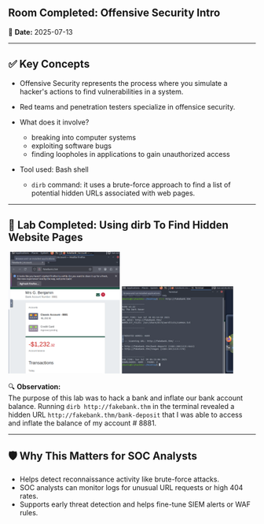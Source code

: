 ## Room Completed: Offensive Security Intro

📅 **Date:** 2025-07-13

---

## ✅ Key Concepts

- Offensive Security represents the process where you simulate a hacker's actions to find vulnerabilities in a system.
- Red teams and penetration testers specialize in offensice security.

- What does it involve?
  - breaking into computer systems
  - exploiting software bugs
  - finding loopholes in applications to gain unauthorized access

- Tool used: Bash shell
  - `dirb` command: it uses a brute-force approach to find a list of potential hidden URLs associated with web pages.

---

## 🧪 Lab Completed: Using dirb To Find Hidden Website Pages

<p float="left">
  <img src="../../assets/fakebank.png" width="45%" />
  <img src="../../assets/dirb.png" width="45%" />
</p>

🔍 **Observation:**  
The purpose of this lab was to hack a bank and inflate our bank account balance. Running `dirb http://fakebank.thm` in the terminal
revealed a hidden URL `http://fakebank.thm/bank-deposit` that I was able to access and inflate the balance of my account # 8881.

---

## 🛡️ Why This Matters for SOC Analysts

- Helps detect reconnaissance activity like brute-force attacks.
- SOC analysts can monitor logs for unusual URL requests or high 404 rates.
- Supports early threat detection and helps fine-tune SIEM alerts or WAF rules.
